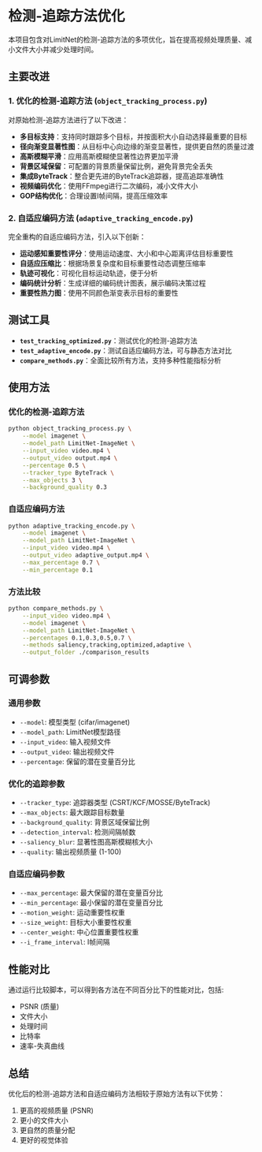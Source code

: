 # 检测-追踪方法优化

本项目包含对LimitNet的检测-追踪方法的多项优化，旨在提高视频处理质量、减小文件大小并减少处理时间。

## 主要改进

### 1. 优化的检测-追踪方法 (`object_tracking_process.py`)

对原始检测-追踪方法进行了以下改进：

- **多目标支持**：支持同时跟踪多个目标，并按面积大小自动选择最重要的目标
- **径向渐变显著性图**：从目标中心向边缘的渐变显著性，提供更自然的质量过渡
- **高斯模糊平滑**：应用高斯模糊使显著性边界更加平滑
- **背景区域保留**：可配置的背景质量保留比例，避免背景完全丢失
- **集成ByteTrack**：整合更先进的ByteTrack追踪器，提高追踪准确性
- **视频编码优化**：使用FFmpeg进行二次编码，减小文件大小
- **GOP结构优化**：合理设置I帧间隔，提高压缩效率

### 2. 自适应编码方法 (`adaptive_tracking_encode.py`)

完全重构的自适应编码方法，引入以下创新：

- **运动感知重要性评分**：使用运动速度、大小和中心距离评估目标重要性
- **自适应压缩比**：根据场景复杂度和目标重要性动态调整压缩率
- **轨迹可视化**：可视化目标运动轨迹，便于分析
- **编码统计分析**：生成详细的编码统计图表，展示编码决策过程
- **重要性热力图**：使用不同颜色渐变表示目标的重要性

## 测试工具

- **`test_tracking_optimized.py`**：测试优化的检测-追踪方法
- **`test_adaptive_encode.py`**：测试自适应编码方法，可与静态方法对比
- **`compare_methods.py`**：全面比较所有方法，支持多种性能指标分析

## 使用方法

### 优化的检测-追踪方法

```bash
python object_tracking_process.py \
    --model imagenet \
    --model_path LimitNet-ImageNet \
    --input_video video.mp4 \
    --output_video output.mp4 \
    --percentage 0.5 \
    --tracker_type ByteTrack \
    --max_objects 3 \
    --background_quality 0.3
```

### 自适应编码方法

```bash
python adaptive_tracking_encode.py \
    --model imagenet \
    --model_path LimitNet-ImageNet \
    --input_video video.mp4 \
    --output_video adaptive_output.mp4 \
    --max_percentage 0.7 \
    --min_percentage 0.1
```

### 方法比较

```bash
python compare_methods.py \
    --input_video video.mp4 \
    --model imagenet \
    --model_path LimitNet-ImageNet \
    --percentages 0.1,0.3,0.5,0.7 \
    --methods saliency,tracking,optimized,adaptive \
    --output_folder ./comparison_results
```

## 可调参数

### 通用参数

- `--model`: 模型类型 (cifar/imagenet)
- `--model_path`: LimitNet模型路径
- `--input_video`: 输入视频文件
- `--output_video`: 输出视频文件
- `--percentage`: 保留的潜在变量百分比

### 优化的追踪参数

- `--tracker_type`: 追踪器类型 (CSRT/KCF/MOSSE/ByteTrack)
- `--max_objects`: 最大跟踪目标数量
- `--background_quality`: 背景区域保留比例
- `--detection_interval`: 检测间隔帧数
- `--saliency_blur`: 显著性图高斯模糊核大小
- `--quality`: 输出视频质量 (1-100)

### 自适应编码参数

- `--max_percentage`: 最大保留的潜在变量百分比
- `--min_percentage`: 最小保留的潜在变量百分比
- `--motion_weight`: 运动重要性权重
- `--size_weight`: 目标大小重要性权重
- `--center_weight`: 中心位置重要性权重
- `--i_frame_interval`: I帧间隔

## 性能对比

通过运行比较脚本，可以得到各方法在不同百分比下的性能对比，包括:

- PSNR (质量)
- 文件大小
- 处理时间
- 比特率
- 速率-失真曲线

## 总结

优化后的检测-追踪方法和自适应编码方法相较于原始方法有以下优势：

1. 更高的视频质量 (PSNR)
2. 更小的文件大小
3. 更自然的质量分配
4. 更好的视觉体验 